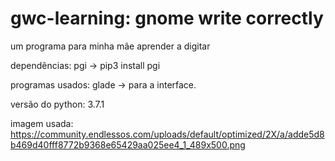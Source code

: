 # gwc-learning: gnome write correctly
um programa para minha mãe aprender a digitar

dependências:
    pgi -> pip3 install pgi

programas usados:
    glade -> para a interface.

versão do python:
    3.7.1

imagem usada:
    https://community.endlessos.com/uploads/default/optimized/2X/a/adde5d8b469d40fff8772b9368e65429aa025ee4_1_489x500.png
